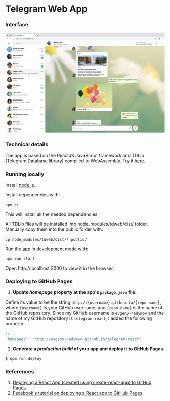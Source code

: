 # Telegram Web App

### Interface
![Sample screenshot](/src/Assets/Screenshots/1x_Group.png)

### Technical details

The app is based on the ReactJS JavaScript framework and TDLib (Telegram Database library) compiled to WebAssembly. Try it [here](https://evgeny-nadymov.github.io/telegram-react/).

### Running locally
Install [node.js](http://nodejs.org/).

Install dependencies with:

```lang=bash
npm ci
```

This will install all the needed dependencies.

All TDLib files will be installed into node_modules/tdweb/dist/ folder. Manually copy them into the public folder with:

```lang=bash
cp node_modules/tdweb/dist/* public/
```

Run the app in development mode with:

```lang=bash
npm run start
```

Open http://localhost:3000 to view it in the browser.

### Deploying to GitHub Pages

1. **Update *homepage* property at the app's `package.json` file.**

Define its value to be the string `http://{username}.github.io/{repo-name}`, where `{username}` is your GitHub username, and `{repo-name}` is the name of the GitHub repository. Since my GitHub username is `evgeny-nadymov` and the name of my GitHub repository is `telegram-react`, I added the following property:
    
```js
//...
"homepage": "http://evgeny-nadymov.github.io/telegram-react"
```
    
2. **Generate a *production build* of your app and deploy it to GitHub Pages.**

```
$ npm run deploy
```
### References

1. [Deploying a React App (created using create-react-app) to GitHub Pages](https://github.com/gitname/react-gh-pages)
2. [Facebook's tutorial on deploying a React app to GitHub Pages](https://github.com/facebookincubator/create-react-app/blob/master/packages/react-scripts/template/README.md#github-pages)
